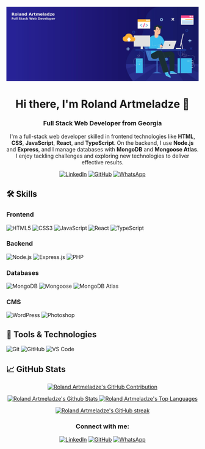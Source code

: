 ![Banner Image](https://github.com/rolandiartmeladze/Portfolio/blob/main/src/img/Readme_baner.jpg)

<h1 align="center">Hi there, I'm Roland Artmeladze 👋</h1>
<h3 align="center">Full Stack Web Developer from Georgia</h3>

<p align="center">
  I'm a full-stack web developer skilled in frontend technologies like <b>HTML</b>, <b>CSS</b>, <b>JavaScript</b>, <b>React</b>, and <b>TypeScript</b>. On the backend, I use <b>Node.js</b> and <b>Express</b>, and I manage databases with <b>MongoDB</b> and <b>Mongoose Atlas</b>. I enjoy tackling challenges and exploring new technologies to deliver effective results.
</p>

<p align="center">
  <a href="https://www.linkedin.com/in/roland-a-96240487/"><img src="https://img.shields.io/badge/-Roland%20Artmeladze-blue?style=flat-square&logo=Linkedin&logoColor=white" alt="LinkedIn"/></a>
  <a href="https://github.com/rolandiartmeladze"><img src="https://img.shields.io/github/followers/rolandiartmeladze?label=Follow&style=social" alt="GitHub"/></a>
  <a href="https://wa.me/995568515303"><img src="https://img.shields.io/badge/-WhatsApp-25D366?style=flat-square&logo=whatsapp&logoColor=white" alt="WhatsApp"/></a>
</p>

## 🛠️ Skills

### Frontend
![HTML5](https://img.shields.io/badge/HTML5-E34F26?style=flat-square&logo=html5&logoColor=white)
![CSS3](https://img.shields.io/badge/CSS3-1572B6?style=flat-square&logo=css3&logoColor=white)
![JavaScript](https://img.shields.io/badge/JavaScript-F7DF1E?style=flat-square&logo=javascript&logoColor=black)
![React](https://img.shields.io/badge/React-61DAFB?style=flat-square&logo=react&logoColor=black)
![TypeScript](https://img.shields.io/badge/TypeScript-3178C6?style=flat-square&logo=typescript&logoColor=white)

### Backend
![Node.js](https://img.shields.io/badge/Node.js-339933?style=flat-square&logo=node.js&logoColor=white)
![Express.js](https://img.shields.io/badge/Express.js-000000?style=flat-square&logo=express&logoColor=white)
![PHP](https://img.shields.io/badge/PHP-Intermediate-777BB4?style=flat-square&logo=php&logoColor=white)

### Databases
![MongoDB](https://img.shields.io/badge/MongoDB-47A248?style=flat-square&logo=mongodb&logoColor=white)
![Mongoose](https://img.shields.io/badge/Mongoose-880000?style=flat-square&logo=mongodb&logoColor=white)
![MongoDB Atlas](https://img.shields.io/badge/MongoDB%20Atlas-47A248?style=flat-square&logo=mongodb&logoColor=white)

### CMS
![WordPress](https://img.shields.io/badge/WordPress-21759B?style=flat-square&logo=wordpress&logoColor=white) 
![Photoshop](https://img.shields.io/badge/Adobe%20Photoshop-31A8FF?style=flat-square&logo=Adobe%20Photoshop&logoColor=white)


## 🔧 Tools & Technologies
![Git](https://img.shields.io/badge/Git-F05032?style=flat-square&logo=git&logoColor=white)
![GitHub](https://img.shields.io/badge/GitHub-181717?style=flat-square&logo=github&logoColor=white)
![VS Code](https://img.shields.io/badge/VS%20Code-007ACC?style=flat-square&logo=visual-studio-code&logoColor=white)

## 📈 GitHub Stats

<p align="center">
  <a href="https://github.com/rolandiartmeladze">
    <img src="https://github-profile-summary-cards.vercel.app/api/cards/profile-details?username=rolandiartmeladze&theme=radical" alt="Roland Artmeladze's GitHub Contribution"/>
  </a>
</p>

<p align="center">
  <a href="https://github.com/rolandiartmeladze">
    <img src="https://github-readme-stats.vercel.app/api?username=rolandiartmeladze&show_icons=true&count_private=true&theme=react&border_color=7F3FBF&bg_color=0D1117&title_color=CDB4DB&icon_color=CDB4DB" alt="Roland Artmeladze's Github Stats" height="192px" width="49.5%"/>
  </a>
  <a href="https://github.com/rolandiartmeladze">
    <img src="https://github-readme-stats.vercel.app/api/top-langs/?username=rolandiartmeladze&langs_count=8&layout=compact&theme=react&border_color=7F3FBF&bg_color=0D1117&title_color=CDB4DB&icon_color=CDB4DB" alt="Roland Artmeladze's Top Languages" height="192px" width="49.5%"/>
  </a>
</p>

<p align="center">
  <a href="https://github.com/rolandiartmeladze">
    <img src="https://github-readme-streak-stats.herokuapp.com/?user=rolandiartmeladze&theme=radical&border=7F3FBF&background=0D1117" alt="Roland Artmeladze's GitHub streak"/>
  </a>
</p>

<h3 align="center">Connect with me:</h3>
<p align="center">
  <a href="https://www.linkedin.com/in/roland-a-96240487/"><img src="https://raw.githubusercontent.com/rahuldkjain/github-profile-readme-generator/master/src/images/icons/Social/linked-in-alt.svg" alt="LinkedIn" height="30" width="40" /></a>
  <a href="https://github.com/rolandiartmeladze"><img src="https://img.icons8.com/ios-glyphs/30/000000/github.png" alt="GitHub" height="30" width="40" /></a>
  <a href="https://wa.me/995568515303"><img src="https://img.icons8.com/ios-glyphs/30/25D366/whatsapp.png" alt="WhatsApp" height="30" width="40" /></a>
</p>
